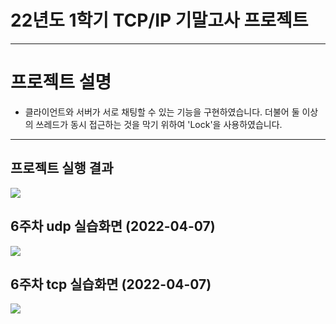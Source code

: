 22년도 1학기 TCP/IP 기말고사 프로젝트
=====================================
***

# 프로젝트 설명
* 클라이언트와 서버가 서로 채팅할 수 있는 기능을 구현하였습니다. 더불어 둘 이상의 쓰레드가 동시 접근하는 것을 막기 위하여 'Lock'을 사용하였습니다.

***

## 프로젝트 실행 결과
<img width="" height="" src=5주차실습화면.png></img>

## 6주차 udp 실습화면 (2022-04-07)
<img width="" height="" src=6주차_과제_udp.png></img>
## 6주차 tcp 실습화면 (2022-04-07)
<img width="" height="" src=6주차_과제_tcp.png></img>
